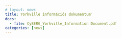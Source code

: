 ```yaml
---
# layout: news
title: Yorkville információs dokumentum'
docs:
  - file: CyBERG_Yorkville_Information Document.pdf
categories: [news]
---
```

